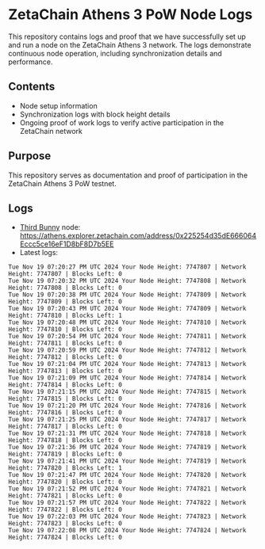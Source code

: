 # ZetaChain Athens 3 PoW Node Logs
This repository contains logs and proof that we have successfully set up and run a node on the ZetaChain Athens 3 network. The logs demonstrate continuous node operation, including synchronization details and performance.

## Contents
- Node setup information
- Synchronization logs with block height details
- Ongoing proof of work logs to verify active participation in the ZetaChain network

## Purpose
This repository serves as documentation and proof of participation in the ZetaChain Athens 3 PoW testnet.

## Logs

- [Third Bunny](https://thirdbunny.xyz/) node: https://athens.explorer.zetachain.com/address/0x225254d35dE666064Eccc5ce16eF1D8bF8D7b5EE
- Latest logs:
```
Tue Nov 19 07:20:27 PM UTC 2024 Your Node Height: 7747807 | Network Height: 7747807 | Blocks Left: 0
Tue Nov 19 07:20:32 PM UTC 2024 Your Node Height: 7747808 | Network Height: 7747808 | Blocks Left: 0
Tue Nov 19 07:20:38 PM UTC 2024 Your Node Height: 7747809 | Network Height: 7747809 | Blocks Left: 0
Tue Nov 19 07:20:43 PM UTC 2024 Your Node Height: 7747809 | Network Height: 7747810 | Blocks Left: 1
Tue Nov 19 07:20:48 PM UTC 2024 Your Node Height: 7747810 | Network Height: 7747810 | Blocks Left: 0
Tue Nov 19 07:20:54 PM UTC 2024 Your Node Height: 7747811 | Network Height: 7747811 | Blocks Left: 0
Tue Nov 19 07:20:59 PM UTC 2024 Your Node Height: 7747812 | Network Height: 7747812 | Blocks Left: 0
Tue Nov 19 07:21:04 PM UTC 2024 Your Node Height: 7747813 | Network Height: 7747813 | Blocks Left: 0
Tue Nov 19 07:21:09 PM UTC 2024 Your Node Height: 7747814 | Network Height: 7747814 | Blocks Left: 0
Tue Nov 19 07:21:15 PM UTC 2024 Your Node Height: 7747815 | Network Height: 7747815 | Blocks Left: 0
Tue Nov 19 07:21:20 PM UTC 2024 Your Node Height: 7747816 | Network Height: 7747816 | Blocks Left: 0
Tue Nov 19 07:21:25 PM UTC 2024 Your Node Height: 7747817 | Network Height: 7747817 | Blocks Left: 0
Tue Nov 19 07:21:31 PM UTC 2024 Your Node Height: 7747818 | Network Height: 7747818 | Blocks Left: 0
Tue Nov 19 07:21:36 PM UTC 2024 Your Node Height: 7747819 | Network Height: 7747819 | Blocks Left: 0
Tue Nov 19 07:21:41 PM UTC 2024 Your Node Height: 7747819 | Network Height: 7747820 | Blocks Left: 1
Tue Nov 19 07:21:47 PM UTC 2024 Your Node Height: 7747820 | Network Height: 7747820 | Blocks Left: 0
Tue Nov 19 07:21:52 PM UTC 2024 Your Node Height: 7747821 | Network Height: 7747821 | Blocks Left: 0
Tue Nov 19 07:21:57 PM UTC 2024 Your Node Height: 7747822 | Network Height: 7747822 | Blocks Left: 0
Tue Nov 19 07:22:03 PM UTC 2024 Your Node Height: 7747823 | Network Height: 7747823 | Blocks Left: 0
Tue Nov 19 07:22:08 PM UTC 2024 Your Node Height: 7747824 | Network Height: 7747824 | Blocks Left: 0
```
